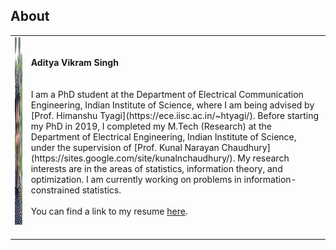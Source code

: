 ## About

<dl>
<table class="imgtable"><tr><td>
<img src="pic3.jpg" alt="Picture" width="210px" height="300px" />&nbsp;</td>
<td align="left"><p><b>Aditya Vikram Singh</b> <br />
<br /> <br />
I am a PhD student at the Department of Electrical Communication Engineering, Indian Institute of Science, where I am being advised by [Prof. Himanshu Tyagi](https://ece.iisc.ac.in/~htyagi/). Before starting my PhD in 2019, I completed my M.Tech (Research) at the Department of Electrical Engineering, Indian Institute of Science, under the supervision of [Prof. Kunal Narayan Chaudhury](https://sites.google.com/site/kunalnchaudhury/). My research interests are in the areas of statistics, information theory, and optimization. I am currently working on problems in information-constrained statistics.
<br /> <br />
You can find a link to my resume <a href="docs/resume.pdf" target=&ldquo;blank&rdquo;>here</a>.</p>
</td></tr></table>
</dl>
